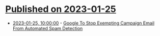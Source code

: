 # [Published on 2023-01-25](index.md)

* [2023-01-25, 10:00:00](https://it.slashdot.org/story/23/01/25/0150203/google-to-stop-exempting-campaign-email-from-automated-spam-detection?utm_source=rss1.0mainlinkanon&utm_medium=feed) - [Google To Stop Exempting Campaign Email From Automated Spam Detection](https://it.slashdot.org/story/23/01/25/0150203/google-to-stop-exempting-campaign-email-from-automated-spam-detection?utm_source=rss1.0mainlinkanon&utm_medium=feed)
